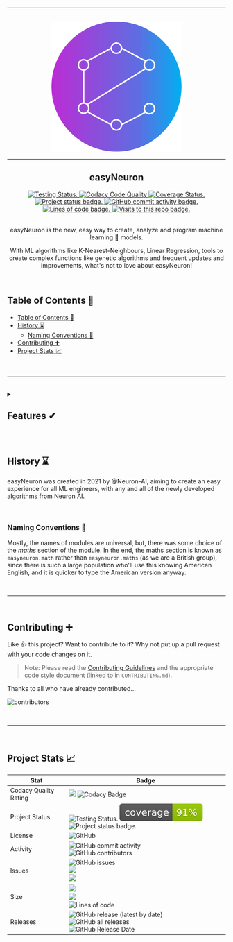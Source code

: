 <section align="center">
<hr>
<br>
<a href="https://neuron-ai.github.io/easyneuron/"><img alt="Logo" src="admin/social/logo%20circle.png" width="300"></a>

<br>
<hr>
<h1>easyNeuron</h1>
<div>
	<a href="https://neuron-ai.github.io/easyneuron/">
		<img alt="Testing Status." src="https://github.com/neuron-ai/easyneuron/actions/workflows/tests.yml/badge.svg?style=flat">
		<img alt="Codacy Code Quality" src="https://app.codacy.com/project/badge/Grade/81d90174a73440b2910a64b2b4794535">
		<img alt="Coverage Status." src="https://app.codacy.com/project/badge/Coverage/81d90174a73440b2910a64b2b4794535">
		<img alt="Project status badge." src="https://img.shields.io/static/v1?label=status&message=planning&color=orange&style=flat">
		<img alt="GitHub commit activity badge." src="https://img.shields.io/github/commit-activity/m/neuron-ai/easyNeuron?style=flat">
		<img alt="Lines of code badge." src="https://img.shields.io/tokei/lines/github/neuron-ai/easyneuron?style=flat">
		<img alt="Visits to this repo badge." src="https://badges.pufler.dev/visits/neuron-ai/easyneuron?style=flat">
	</a>
</div>
<br>

easyNeuron is the new, easy way to create, analyze and program machine learning 🧠 models.

With ML algorithms like K-Nearest-Neighbours, Linear Regression, tools to create complex functions like genetic algorithms and frequent updates and improvements, what's not to love about easyNeuron!

</section>

<br>

## Table of Contents 📝

- [Table of Contents 📝](#table-of-contents-)
- [History ⌛](#history-)
	- [Naming Conventions 🧾](#naming-conventions-)
- [Contributing ➕](#contributing-)
- [Project Stats 📈](#project-stats-)

<br>

---

<br>

<details>
<summary><h2>Features ✔</h2></summary>

- ❌ Models
  - ❌ Linear Regression
  - ❌ Logistic Regression
  - ❌ Decision Trees
  - ❌ Random Forest
  - ❌ Adaboost
  - ✔ K-Nearest Neighbours
  - ❌ K-Means Clustering
  - ❌ Neural Networks
  - ❌ Epsilon Greed Q-Learning
- ❌ Submodules
  - ❌ Genetic Algorithms
    - ❌ Genomes
    - ❌ Optimisers
  - ❌ Neural Networks
    - ❌ Dense Layers
    - ❌ LSTMs
    - ❌ GRUs
  - ❌ Reinforcement Learning
    - ❌ Q-Learning
      - ❌ Greedy
      - ❌ Epsilon Greedy
      - ❌ UCB (Upper Confidence Bounds)
      - ✔ Q-Tables
    - ✔ Environments
  - ❌ Auto Analysis
  - ❌ Maths Tools
  - ✔ Distance Functions
    - ✔ Eucledian
    - ✔ Manhattan
  - ✔ Random Numbers - ✔ Random range with float step
    - ❌ Logging Tools
    - ✔ Types

</details>

<br> <!-- Don't delete this BR newline tag, since it is used with a Python Script (scripts/update_todo.py) -->

## History ⌛

easyNeuron was created in 2021 by @Neuron-AI, aiming to create an easy experience for all ML engineers, with any and all of the newly developed algorithms from Neuron AI.

<br>

### Naming Conventions 🧾

Mostly, the names of modules are universal, but, there was some choice of the _maths_ section of the module. In the end, the maths section is known as `easyneuron.math` rather than `easyneuron.maths` (as we are a British group), since there is such a large population who'll use this knowing American English, and it is quicker to type the American version anyway.

<br>
<hr>
<br>

## Contributing ➕

Like 👍 this project? Want to contribute to it? Why not put up a pull request with your code changes on it.

> Note: Please read the [Contributing Guidelines](CONTRIBUTING.md) and the appropriate code style document (linked to in `CONTRIBUTING.md`).

Thanks to all who have already contributed...

![contributors](https://contrib.rocks/image?repo=neuron-ai/easyneuron)

<br>
<hr>
<br>

## Project Stats 📈

| Stat                  | Badge                                                                                                                                                                                                                                                                                                                                                                    |
| --------------------- | ------------------------------------------------------------------------------------------------------------------------------------------------------------------------------------------------------------------------------------------------------------------------------------------------------------------------------------------------------------------------ |
| Codacy Quality Rating | <img src="https://app.codacy.com/project/badge/Grade/81d90174a73440b2910a64b2b4794535"> <img alt="Codacy Badge" src="https://app.codacy.com/project/badge/Coverage/81d90174a73440b2910a64b2b4794535)](https://www.codacy.com/gh/neuron-ai/easyneuron/dashboard?utm_source=github.com&utm_medium=referral&utm_content=neuron-ai/easyneuron&utm_campaign=Badge_Coverage"/> |
| Project Status        | <img alt="Testing Status." src="https://github.com/neuron-ai/easyneuron/actions/workflows/tests.yml/badge.svg?style=flat"> <img alt="Coverage Status." src="./admin/social/coverage.svg"> <img alt="Project status badge." src="https://img.shields.io/static/v1?label=status&message=planning&color=orange&style=flat">                                                 |
| License               | <img alt="GitHub" src="https://img.shields.io/github/license/neuron-ai/easyneuron?style=flat">                                                                                                                                                                                                                                                                           |
| Activity              | <img alt="GitHub commit activity" src="https://img.shields.io/github/commit-activity/m/neuron-ai/easyneuron?style=flat"><br><img alt="GitHub contributors" src="https://img.shields.io/github/contributors/neuron-ai/easyneuron?style=flat">                                                                                                                             |
| Issues                | <img alt="GitHub issues" src="https://img.shields.io/github/issues/neuron-ai/easyneuron?style=flat"><br><img src="https://img.shields.io/github/issues/neuron-ai/easyneuron/feature-request.svg?style=flat"><br><img src="https://img.shields.io/github/issues/neuron-ai/easyneuron/bug-report.svg?style=flat">                                                          |
| Size                  | <img src="https://img.shields.io/github/languages/code-size/neuron-ai/easyneuron?style=flat"><br><img src="https://img.shields.io/github/repo-size/neuron-ai/easyneuron?style=flat"><br><img alt="Lines of code" src="https://img.shields.io/tokei/lines/github/neuron-ai/easyneuron?style=flat"><br>                                                                    |
| Releases              | <img alt="GitHub release (latest by date)" src="https://img.shields.io/github/v/release/neuron-ai/easyneuron?style=flat"><br><img alt="GitHub all releases" src="https://img.shields.io/github/downloads/neuron-ai/easyneuron/total?style=flat"><br><img alt="GitHub Release Date" src="https://img.shields.io/github/release-date/neuron-ai/easyneuron?style=flat">     |
